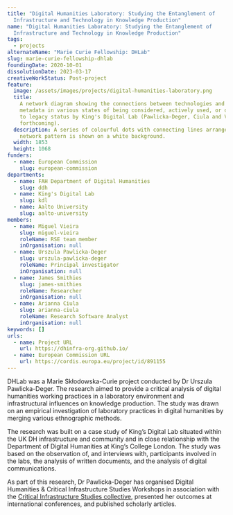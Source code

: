```yaml
---
title: "Digital Humanities Laboratory: Studying the Entanglement of
  Infrastructure and Technology in Knowledge Production"
name: "Digital Humanities Laboratory: Studying the Entanglement of
  Infrastructure and Technology in Knowledge Production"
tags:
  - projects
alternateName: "Marie Curie Fellowship: DHLab"
slug: marie-curie-fellowship-dhlab
foundingDate: 2020-10-01
dissolutionDate: 2023-03-17
creativeWorkStatus: Post-project
feature:
  image: /assets/images/projects/digital-humanities-laboratory.png
  title:
    A network diagram showing the connections between technologies and their
    metadata in various states of being considered, actively used, or deprecated
    to legacy status by King's Digital Lab (Pawlicka-Deger, Ciula and Vieira,
    forthcoming).
  description: A series of colourful dots with connecting lines arranged in a
    network pattern is shown on a white background.
  width: 1853
  height: 1068
funders:
  - name: European Commission
    slug: european-commission
departments:
  - name: FAH Department of Digital Humanities
    slug: ddh
  - name: King's Digital Lab
    slug: kdl
  - name: Aalto University
    slug: aalto-university
members:
  - name: Miguel Vieira
    slug: miguel-vieira
    roleName: RSE team member
    inOrganisation: null
  - name: Urszula Pawlicka-Deger
    slug: urszula-pawlicka-deger
    roleName: Principal investigator
    inOrganisation: null
  - name: James Smithies
    slug: james-smithies
    roleName: Researcher
    inOrganisation: null
  - name: Arianna Ciula
    slug: arianna-ciula
    roleName: Research Software Analyst
    inOrganisation: null
keywords: []
urls:
  - name: Project URL
    url: https://dhinfra-org.github.io/
  - name: European Commission URL
    url: https://cordis.europa.eu/project/id/891155
---
```


DHLab was a Marie Skłodowska-Curie project conducted by Dr Urszula Pawlicka-Deger. The research aimed to provide a critical analysis of digital humanities working practices in a laboratory environment and infrastructural influences on knowledge production. The study was drawn on an empirical investigation of laboratory practices in digital humanities by merging various ethnographic methods.

The research was built on a case study of King’s Digital Lab situated within the UK DH infrastructure and community and in close relationship with the Department of Digital Humanities at King’s College London. The study was based on the observation of, and interviews with, participants involved in the labs, the analysis of written documents, and the analysis of digital communications.

As part of this research, Dr Pawlicka-Deger has organised Digital Humanities & Critical Infrastructure Studies Workshops in association with the [Critical Infrastructure Studies collective](https://cistudies.org/), presented her outcomes at international conferences, and published scholarly articles.
